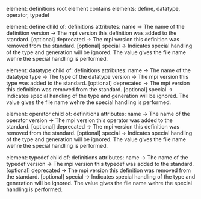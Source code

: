 element: definitions
  root element
  contains elements: define, datatype, operator, typedef

element: define
  child of: definitions
  attributes:            name -> The name of the definition
                      version -> The mpi version this definition was added to the standard.
        [optional] deprecated -> The mpi version this definition was removed from the standard.
           [optional] special -> Indicates special handling of the type and generation will be ignored.
                                 The value gives the file name wehre the special handling is performed.

element: datatype
  child of: definitions
  attributes:            name -> The name of the datatype
                         type -> The type of the datatype
                      version -> The mpi version this type was added to the standard.
        [optional] deprecated -> The mpi version this definition was removed from the standard.
           [optional] special -> Indicates special handling of the type and generation will be ignored.
                                 The value gives the file name wehre the special handling is performed.

element: operator
  child of: definitions
  attributes:            name -> The name of the operator
                      version -> The mpi version this operator was added to the standard.
        [optional] deprecated -> The mpi version this definition was removed from the standard.
           [optional] special -> Indicates special handling of the type and generation will be ignored.
                                 The value gives the file name wehre the special handling is performed.

element: typedef
  child of: definitions
  attributes:            name -> The name of the typedef
                      version -> The mpi version this typedef was added to the standard.
        [optional] deprecated -> The mpi version this definition was removed from the standard.
           [optional] special -> Indicates special handling of the type and generation will be ignored.
                                 The value gives the file name wehre the special handling is performed.

